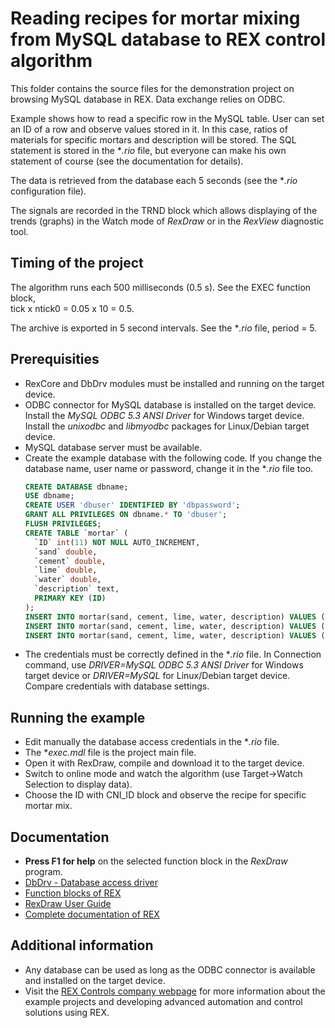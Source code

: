 ﻿Reading recipes for mortar mixing from MySQL database to REX control algorithm 
==============================================================================
 
This folder contains the source files for the demonstration project on 
browsing MySQL database in REX. Data exchange 
relies on ODBC. 

Example shows how to read a specific row in the MySQL table. User can set an ID
of a row and observe values stored in it. In this case, ratios of materials for
specific mortars and description will be stored. The SQL statement is stored in 
the **.rio* file, but everyone can make his own statement of course (see the 
documentation for details).  

The data is retrieved from the database each 5 seconds (see the **.rio* 
configuration file). 

The signals are recorded in the TRND block which allows displaying of the trends 
(graphs) in the Watch mode of *RexDraw* or in the *RexView* diagnostic tool. 

## Timing of the project ##

The algorithm runs each 500 milliseconds (0.5 s). See the EXEC function block,  
tick x ntick0 = 0.05 x 10 = 0.5. 

The archive is exported in 5 second intervals. See the **.rio* file,
period = 5.

## Prerequisities ##

- RexCore and DbDrv modules must be installed and running on the target device.
- ODBC connector for MySQL database is installed on the target device. Install 
the *MySQL ODBC 5.3 ANSI Driver* for Windows target device. Install the 
*unixodbc* and *libmyodbc* packages for Linux/Debian target device.  
- MySQL database server must be available.
- Create the example database with the following code. If you change the database
name, user name or password, change it in the **.rio* file too.
  ```sql
  CREATE DATABASE dbname;
  USE dbname;
  CREATE USER 'dbuser' IDENTIFIED BY 'dbpassword';
  GRANT ALL PRIVILEGES ON dbname.* TO 'dbuser';
  FLUSH PRIVILEGES;
  CREATE TABLE `mortar` (
    `ID` int(11) NOT NULL AUTO_INCREMENT,
    `sand` double,
    `cement` double,
    `lime` double,
    `water` double,
    `description` text,
    PRIMARY KEY (ID)
  );
  INSERT INTO mortar(sand, cement, lime, water, description) VALUES (1,0,0.059,300,'lime mortar');
  INSERT INTO mortar(sand, cement, lime, water, description) VALUES (1,0.071,0.143,300,'cement-lime mortar');
  INSERT INTO mortar(sand, cement, lime, water, description) VALUES (1,0.111,0.,300,'cement mortar');
  
  ``` 
- The credentials must be correctly defined in the **.rio* file. In 
Connection command, use *DRIVER=MySQL ODBC 5.3 ANSI Driver* for Windows target 
device or *DRIVER=MySQL* for Linux/Debian target device. Compare credentials with
database settings. 
 
## Running the example ##
- Edit manually the database access credentials in the **.rio* file.
- The **exec.mdl* file is the project main file.
- Open it with RexDraw, compile and download it to the target device.
- Switch to online mode and watch the algorithm (use Target->Watch Selection 
to display data).
- Choose the ID with CNI_ID block and observe the recipe for specific mortar mix. 

## Documentation ##

- **Press F1 for help** on the selected function block in the *RexDraw* program.
- [DbDrv - Database access driver](https://www.rexcontrols.com/media/2.50.5/doc/ENGLISH/MANUALS/DbDrv/DbDrv_ENG.html)
- [Function blocks of REX](https://www.rexcontrols.com/media/2.50.5/doc/ENGLISH/MANUALS/BRef/BRef_ENG.html)
- [RexDraw User Guide](https://www.rexcontrols.com/media/2.50.5/doc/ENGLISH/MANUALS/RexDraw/RexDraw_ENG.html)
- [Complete documentation of REX](http://www.rexcontrols.com/documentation-and-support)

## Additional information ##
- Any database can be used as long as the ODBC connector is available and 
installed on the target device. 
- Visit the [REX Controls company webpage](http://www.rexcontrols.com) 
for more information about the example projects and developing advanced automation and 
control solutions using REX.